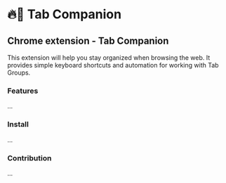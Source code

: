 # 🔥🚀 Tab Companion

## Chrome extension - Tab Companion
This extension will help you stay organized when browsing the web. It provides simple keyboard shortcuts and automation for working with Tab Groups.

### Features

...

### Install

...

### Contribution

...
